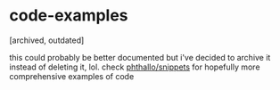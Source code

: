 # code-examples
[archived, outdated] 

this could probably be better documented but i've decided to archive it instead of deleting it, lol. check [phthallo/snippets](https://github.com/phthallo/snippets) for hopefully more comprehensive examples of code
